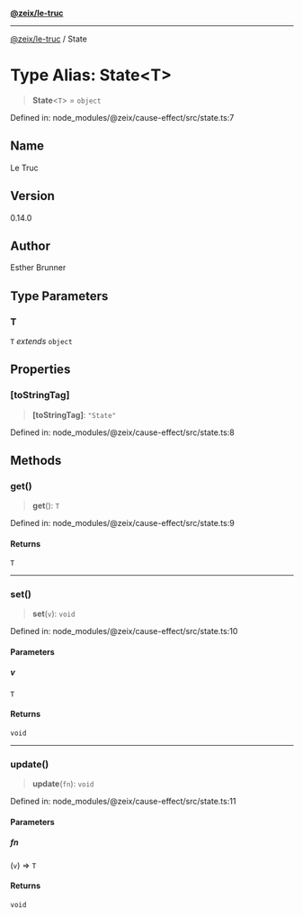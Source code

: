 [**@zeix/le-truc**](../README.md)

***

[@zeix/le-truc](../globals.md) / State

# Type Alias: State\<T\>

> **State**\<`T`\> = `object`

Defined in: node\_modules/@zeix/cause-effect/src/state.ts:7

## Name

Le Truc

## Version

0.14.0

## Author

Esther Brunner

## Type Parameters

### T

`T` *extends* `object`

## Properties

### \[toStringTag\]

> **\[toStringTag\]**: `"State"`

Defined in: node\_modules/@zeix/cause-effect/src/state.ts:8

## Methods

### get()

> **get**(): `T`

Defined in: node\_modules/@zeix/cause-effect/src/state.ts:9

#### Returns

`T`

***

### set()

> **set**(`v`): `void`

Defined in: node\_modules/@zeix/cause-effect/src/state.ts:10

#### Parameters

##### v

`T`

#### Returns

`void`

***

### update()

> **update**(`fn`): `void`

Defined in: node\_modules/@zeix/cause-effect/src/state.ts:11

#### Parameters

##### fn

(`v`) => `T`

#### Returns

`void`
